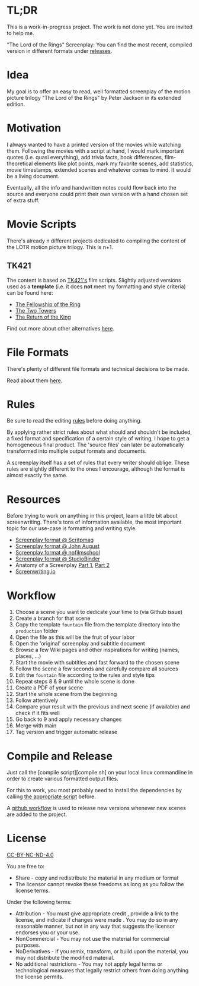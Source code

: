 # TL;DR

This is a work-in-progress project.
The work is not done yet.
You are invited to help me.

"The Lord of the Rings" Screenplay:
You can find the most recent, compiled version in different formats under [releases](https://github.com/martamusikmaschine/lord-of-the-rings-screenplay/releases).

# Idea

My goal is to offer an easy to read, well formatted screenplay of the motion picture trilogy "The Lord of the Rings" by Peter Jackson in its extended edition.

# Motivation

I always wanted to have a printed version of the movies while watching them.
Following the movies with a script at hand, I would mark important quotes (i.e. quasi everything), add trivia facts, book differences, film-theoretical elements like plot points, mark my favorite scenes, add statistics, movie timestamps, extended scenes and whatever comes to mind. It would be a living document.

Eventually, all the info and handwritten notes could flow back into the source and everyone could print their own version with a hand chosen set of extra stuff.

# Movie Scripts

There's already n different projects dedicated to compiling the content of the LOTR motion picture trilogy.
This is n+1.

## TK421

The content is based on [TK421's](https://www.tk421.net/lotr/film/) film scripts.
Slightly adjusted versions used as a **template** (i.e. it does **not** meet my formatting and style criteria) can be found here:

* [The Fellowship of the Ring](scenes/lotr_1_fotr/template/lotr_1_fotr.template.pdf)
* [The Two Towers](scenes/lotr_2_ttt/template/lotr_2_ttt.template.pdf)
* [The Return of the King](scenes/lotr_3_rotk/template/lotr_3_rotk.template.pdf)

Find out more about other alternatives [here](movie_scripts.md).

# File Formats

There's plenty of different file formats and technical decisions to be made.

Read about them [here](file_formats.md).

# Rules

Be sure to read the editing [rules](rules.md) before doing anything.

By applying rather strict rules about what should and shouldn't be included, a fixed format and specification of a certain style of writing, I hope to get a homogeneous final product.
The 'source files' can later be automatically transformed into multiple output formats and documents.

A screenplay itself has a set of rules that every writer should oblige.
These rules are slightly different to the ones I encourage, although the format is almost exactly the same.

# Resources

Before trying to work on anything in this project, learn a little bit about screenwriting.
There's tons of information available, the most important topic for our use-case is formatting and writing style.

* [Screenplay format @ Scritpmag](https://scriptmag.com/screenplays/every-screenwriter-has-their-own-format)
* [Screenplay format @ John August](https://johnaugust.com/qanda/formatting)
* [Screenplay format @ nofilmschool](https://nofilmschool.com/how-to-format-a-screenplay)
* [Screenplay format @ StudioBinder](https://www.studiobinder.com/blog/brilliant-script-screenplay-format/)
* Anatomy of a Screenplay [Part 1](https://www.youtube.com/watch?v=6PLSJBTzaGw), [Part 2](https://www.youtube.com/watch?v=KUnclLt2RqQ)
* [Screenwriting.io](https://screenwriting.io/)

# Workflow

1. Choose a scene you want to dedicate your time to (via Github issue)
2. Create a branch for that scene
3. Copy the template `fountain` file from the template directory into the `production` folder
4. Open the file as this will be the fruit of your labor
5. Open the 'original' screenplay and subtitle document
6. Browse a few Wiki pages and other inspirations for writing (names, places, ...)
7. Start the movie with subtitles and fast forward to the chosen scene
8. Follow the scene a few seconds and carefully compare all sources
9. Edit the `fountain` file according to the rules and style tips
10. Repeat steps 8 & 9 until the whole scene is done
11. Create a PDF of your scene
12. Start the whole scene from the beginning
13. Follow attentively
14. Compare your result with the previous and next scene (if available) and check if it fits well
15. Go back to 9 and apply necessary changes
17. Merge with main
18. Tag version and trigger automatic release

# Compile and Release

Just call the [compile script][compile.sh] on your local linux commandline in order to create various formatted output files.

For this to work, you most probably need to install the dependencies by calling [the appropriate script](install_dependencies.sh) before.

A [github workflow](.github/workflows/build-and-release.yml) is used to release new versions whenever new scenes are added to the project.

# License

[CC-BY-NC-ND-4.0](LICENSE-CC-BY-NC-ND-4.0.md)

You are free to:

* Share - copy and redistribute the material in any medium or format
* The licensor cannot revoke these freedoms as long as you follow the license terms.

Under the following terms:

* Attribution - You must give appropriate credit , provide a link to the license, and indicate if changes were made . You may do so in any reasonable manner, but not in any way that suggests the licensor endorses you or your use.
* NonCommercial - You may not use the material for commercial purposes.
* NoDerivatives - If you remix, transform, or build upon the material, you may not distribute the modified material.
* No additional restrictions - You may not apply legal terms or technological measures that legally restrict others from doing anything the license permits.
